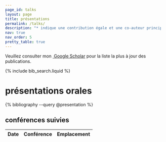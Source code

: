 ```yaml
---
page_id: talks
layout: page
title: présentations
permalink: /talks/
description: "* indique une contribution égale et une co-auteur principal."
nav: true
nav_order: 5
pretty_table: true
---
```


<p>Veuillez consulter mon <a href="https://scholar.google.fr/citations?user=g53kVKwAAAAJ&hl=fr&oi=sra" target="_blank" rel="noopener noreferrer"><i class="ai ai-google-scholar"></i>&nbsp;Google Scholar</a> pour la liste la plus à jour des publications.</p>

<!-- Bibsearch Feature -->

{% include bib_search.liquid %}

<div class="publications">

<h1>présentations orales</h1>
{% bibliography --query @presentation %}
</div>

<h2>conférences suivies</h2>

<div class="conférences">

<div class="table-responsive table-borderless">
<table class="table-borderless" id="table" data-toggle="table" data-url="{{ 'assets/json/table_data.json' | relative_url }}">
  <thead>
    <tr>
      <th data-field="date">Date</th>
      <th data-field="conference">Conférence</th>
      <th data-field="location">Emplacement</th>
    </tr>
  </thead>
</table>
</div>
